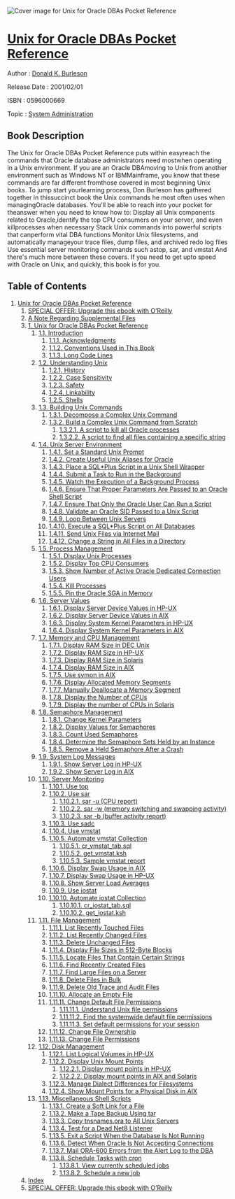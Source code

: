 ![Cover image for Unix for Oracle DBAs Pocket Reference](https://imgdetail.ebookreading.net/cover/cover/system_admin/EB0596000669.jpg)

[Unix for Oracle DBAs Pocket Reference](https://ebookreading.net/view/book/Unix+for+Oracle+DBAs+Pocket+Reference-EB0596000669_1.html "Unix for Oracle DBAs Pocket Reference")
====================================================================================================================

Author : [Donald K. Burleson](https://ebookreading.net/search/author/Donald+K.+Burleson)

Release Date : 2001/02/01

ISBN : 0596000669

Topic : [System Administration](https://ebookreading.net/search/category/system-administration)

Book Description
-----------------

The Unix for Oracle DBAs Pocket Reference puts within easyreach the commands that Oracle database administrators need mostwhen operating in a Unix environment. If you are an Oracle DBAmoving to Unix from another environment such as Windows NT or IBMMainframe, you know that these commands are far different fromthose covered in most beginning Unix books. To jump start yourlearning process, Don Burleson has gathered together in thissuccinct book the Unix commands he most often uses when managingOracle databases. You'll be able to reach into your pocket for theanswer when you need to know how to:
Display all Unix components related to Oracle,identify the top CPU consumers on your server, and even killprocesses when necessary
Stack Unix commands into powerful scripts that canperform vital DBA functions
Monitor Unix filesystems, and automatically manageyour trace files, dump files, and archived redo log files
Use essential server monitoring commands such astop, sar, and vmstat
And there's much more between these covers. If you need to get upto speed with Oracle on Unix, and quickly, this book is for you.
              
Table of Contents
-----------------

1. [Unix for Oracle DBAs Pocket Reference](https://ebookreading.net/view/book/Unix+for+Oracle+DBAs+Pocket+Reference-EB0596000669_2.html)
    1. [SPECIAL OFFER: Upgrade this ebook with O’Reilly](https://ebookreading.net/view/book/Unix+for+Oracle+DBAs+Pocket+Reference-EB0596000669_3.html)
    1. [A Note Regarding Supplemental Files](https://ebookreading.net/view/book/Unix+for+Oracle+DBAs+Pocket+Reference-EB0596000669_4.html)
    1. [1. Unix for Oracle DBAs Pocket Reference](https://ebookreading.net/view/book/Unix+for+Oracle+DBAs+Pocket+Reference-EB0596000669_5.html)
        1. [1.1. Introduction](https://ebookreading.net/view/book/Unix+for+Oracle+DBAs+Pocket+Reference-EB0596000669_5.html#unixoracledbapr-CHP)
            1. [1.1.1. Acknowledgments](https://ebookreading.net/view/book/Unix+for+Oracle+DBAs+Pocket+Reference-EB0596000669_5.html#unixoracledbapr-CHP)
            1. [1.1.2. Conventions Used in This Book](https://ebookreading.net/view/book/Unix+for+Oracle+DBAs+Pocket+Reference-EB0596000669_5.html#unixoracledbapr-CHP)
            1. [1.1.3. Long Code Lines](https://ebookreading.net/view/book/Unix+for+Oracle+DBAs+Pocket+Reference-EB0596000669_5.html#unixoracledbapr-CHP)
        1. [1.2. Understanding Unix](https://ebookreading.net/view/book/Unix+for+Oracle+DBAs+Pocket+Reference-EB0596000669_6.html)
            1. [1.2.1. History](https://ebookreading.net/view/book/Unix+for+Oracle+DBAs+Pocket+Reference-EB0596000669_6.html#unixoracledbapr-CHP)
            1. [1.2.2. Case Sensitivity](https://ebookreading.net/view/book/Unix+for+Oracle+DBAs+Pocket+Reference-EB0596000669_6.html#unixoracledbapr-CHP)
            1. [1.2.3. Safety](https://ebookreading.net/view/book/Unix+for+Oracle+DBAs+Pocket+Reference-EB0596000669_6.html#unixoracledbapr-CHP)
            1. [1.2.4. Linkability](https://ebookreading.net/view/book/Unix+for+Oracle+DBAs+Pocket+Reference-EB0596000669_6.html#unixoracledbapr-CHP)
            1. [1.2.5. Shells](https://ebookreading.net/view/book/Unix+for+Oracle+DBAs+Pocket+Reference-EB0596000669_6.html#unixoracledbapr-CHP)
        1. [1.3. Building Unix Commands](https://ebookreading.net/view/book/Unix+for+Oracle+DBAs+Pocket+Reference-EB0596000669_7.html)
            1. [1.3.1. Decompose a Complex Unix Command](https://ebookreading.net/view/book/Unix+for+Oracle+DBAs+Pocket+Reference-EB0596000669_7.html#unixoracledbapr-CHP)
            1. [1.3.2. Build a Complex Unix Command from Scratch](https://ebookreading.net/view/book/Unix+for+Oracle+DBAs+Pocket+Reference-EB0596000669_7.html#unixoracledbapr-CHP)
                1. [1.3.2.1. A script to kill all Oracle processes](https://ebookreading.net/view/book/Unix+for+Oracle+DBAs+Pocket+Reference-EB0596000669_7.html#unixoracledbapr-CHP)
                1. [1.3.2.2. A script to find all files containing a specific string](https://ebookreading.net/view/book/Unix+for+Oracle+DBAs+Pocket+Reference-EB0596000669_7.html#unixoracledbapr-CHP)
        1. [1.4. Unix Server Environment](https://ebookreading.net/view/book/Unix+for+Oracle+DBAs+Pocket+Reference-EB0596000669_8.html)
            1. [1.4.1. Set a Standard Unix Prompt](https://ebookreading.net/view/book/Unix+for+Oracle+DBAs+Pocket+Reference-EB0596000669_8.html#unixoracledbapr-CHP)
            1. [1.4.2. Create Useful Unix Aliases for Oracle](https://ebookreading.net/view/book/Unix+for+Oracle+DBAs+Pocket+Reference-EB0596000669_8.html#unixoracledbapr-CHP)
            1. [1.4.3. Place a SQL*Plus Script in a Unix Shell Wrapper](https://ebookreading.net/view/book/Unix+for+Oracle+DBAs+Pocket+Reference-EB0596000669_8.html#unixoracledbapr-CHP)
            1. [1.4.4. Submit a Task to Run in the Background](https://ebookreading.net/view/book/Unix+for+Oracle+DBAs+Pocket+Reference-EB0596000669_8.html#unixoracledbapr-CHP)
            1. [1.4.5. Watch the Execution of a Background Process](https://ebookreading.net/view/book/Unix+for+Oracle+DBAs+Pocket+Reference-EB0596000669_8.html#unixoracledbapr-CHP)
            1. [1.4.6. Ensure That Proper Parameters Are Passed to an Oracle Shell Script](https://ebookreading.net/view/book/Unix+for+Oracle+DBAs+Pocket+Reference-EB0596000669_8.html#unixoracledbapr-CHP)
            1. [1.4.7. Ensure That Only the Oracle User Can Run a Script](https://ebookreading.net/view/book/Unix+for+Oracle+DBAs+Pocket+Reference-EB0596000669_8.html#unixoracledbapr-CHP)
            1. [1.4.8. Validate an Oracle SID Passed to a Unix Script](https://ebookreading.net/view/book/Unix+for+Oracle+DBAs+Pocket+Reference-EB0596000669_8.html#unixoracledbapr-CHP)
            1. [1.4.9. Loop Between Unix Servers](https://ebookreading.net/view/book/Unix+for+Oracle+DBAs+Pocket+Reference-EB0596000669_8.html#unixoracledbapr-CHP)
            1. [1.4.10. Execute a SQL*Plus Script on All Databases](https://ebookreading.net/view/book/Unix+for+Oracle+DBAs+Pocket+Reference-EB0596000669_8.html#unixoracledbapr-CHP)
            1. [1.4.11. Send Unix Files via Internet Mail](https://ebookreading.net/view/book/Unix+for+Oracle+DBAs+Pocket+Reference-EB0596000669_8.html#unixoracledbapr-CHP)
            1. [1.4.12. Change a String in All Files in a Directory](https://ebookreading.net/view/book/Unix+for+Oracle+DBAs+Pocket+Reference-EB0596000669_8.html#unixoracledbapr-CHP)
        1. [1.5. Process Management](https://ebookreading.net/view/book/Unix+for+Oracle+DBAs+Pocket+Reference-EB0596000669_9.html)
            1. [1.5.1. Display Unix Processes](https://ebookreading.net/view/book/Unix+for+Oracle+DBAs+Pocket+Reference-EB0596000669_9.html#unixoracledbapr-CHP)
            1. [1.5.2. Display Top CPU Consumers](https://ebookreading.net/view/book/Unix+for+Oracle+DBAs+Pocket+Reference-EB0596000669_9.html#unixoracledbapr-CHP)
            1. [1.5.3. Show Number of Active Oracle Dedicated Connection Users](https://ebookreading.net/view/book/Unix+for+Oracle+DBAs+Pocket+Reference-EB0596000669_9.html#unixoracledbapr-CHP)
            1. [1.5.4. Kill Processes](https://ebookreading.net/view/book/Unix+for+Oracle+DBAs+Pocket+Reference-EB0596000669_9.html#unixoracledbapr-CHP)
            1. [1.5.5. Pin the Oracle SGA in Memory](https://ebookreading.net/view/book/Unix+for+Oracle+DBAs+Pocket+Reference-EB0596000669_9.html#unixoracledbapr-CHP)
        1. [1.6. Server Values](https://ebookreading.net/view/book/Unix+for+Oracle+DBAs+Pocket+Reference-EB0596000669_10.html)
            1. [1.6.1. Display Server Device Values in HP-UX](https://ebookreading.net/view/book/Unix+for+Oracle+DBAs+Pocket+Reference-EB0596000669_10.html#unixoracledbapr-CHP)
            1. [1.6.2. Display Server Device Values in AIX](https://ebookreading.net/view/book/Unix+for+Oracle+DBAs+Pocket+Reference-EB0596000669_10.html#unixoracledbapr-CHP)
            1. [1.6.3. Display System Kernel Parameters in HP-UX](https://ebookreading.net/view/book/Unix+for+Oracle+DBAs+Pocket+Reference-EB0596000669_10.html#unixoracledbapr-CHP)
            1. [1.6.4. Display System Kernel Parameters in AIX](https://ebookreading.net/view/book/Unix+for+Oracle+DBAs+Pocket+Reference-EB0596000669_10.html#unixoracledbapr-CHP)
        1. [1.7. Memory and CPU Management](https://ebookreading.net/view/book/Unix+for+Oracle+DBAs+Pocket+Reference-EB0596000669_11.html)
            1. [1.7.1. Display RAM Size in DEC Unix](https://ebookreading.net/view/book/Unix+for+Oracle+DBAs+Pocket+Reference-EB0596000669_11.html#unixoracledbapr-CHP)
            1. [1.7.2. Display RAM Size in HP-UX](https://ebookreading.net/view/book/Unix+for+Oracle+DBAs+Pocket+Reference-EB0596000669_11.html#unixoracledbapr-CHP)
            1. [1.7.3. Display RAM Size in Solaris](https://ebookreading.net/view/book/Unix+for+Oracle+DBAs+Pocket+Reference-EB0596000669_11.html#unixoracledbapr-CHP)
            1. [1.7.4. Display RAM Size in AIX](https://ebookreading.net/view/book/Unix+for+Oracle+DBAs+Pocket+Reference-EB0596000669_11.html#unixoracledbapr-CHP)
            1. [1.7.5. Use svmon in AIX](https://ebookreading.net/view/book/Unix+for+Oracle+DBAs+Pocket+Reference-EB0596000669_11.html#unixoracledbapr-CHP)
            1. [1.7.6. Display Allocated Memory Segments](https://ebookreading.net/view/book/Unix+for+Oracle+DBAs+Pocket+Reference-EB0596000669_11.html#unixoracledbapr-CHP)
            1. [1.7.7. Manually Deallocate a Memory Segment](https://ebookreading.net/view/book/Unix+for+Oracle+DBAs+Pocket+Reference-EB0596000669_11.html#unixoracledbapr-CHP)
            1. [1.7.8. Display the Number of CPUs](https://ebookreading.net/view/book/Unix+for+Oracle+DBAs+Pocket+Reference-EB0596000669_11.html#unixoracledbapr-CHP)
            1. [1.7.9. Display the number of CPUs in Solaris](https://ebookreading.net/view/book/Unix+for+Oracle+DBAs+Pocket+Reference-EB0596000669_11.html#unixoracledbapr-CHP)
        1. [1.8. Semaphore Management](https://ebookreading.net/view/book/Unix+for+Oracle+DBAs+Pocket+Reference-EB0596000669_12.html)
            1. [1.8.1. Change Kernel Parameters](https://ebookreading.net/view/book/Unix+for+Oracle+DBAs+Pocket+Reference-EB0596000669_12.html#unixoracledbapr-CHP)
            1. [1.8.2. Display Values for Semaphores](https://ebookreading.net/view/book/Unix+for+Oracle+DBAs+Pocket+Reference-EB0596000669_12.html#unixoracledbapr-CHP)
            1. [1.8.3. Count Used Semaphores](https://ebookreading.net/view/book/Unix+for+Oracle+DBAs+Pocket+Reference-EB0596000669_12.html#unixoracledbapr-CHP)
            1. [1.8.4. Determine the Semaphore Sets Held by an Instance](https://ebookreading.net/view/book/Unix+for+Oracle+DBAs+Pocket+Reference-EB0596000669_12.html#unixoracledbapr-CHP)
            1. [1.8.5. Remove a Held Semaphore After a Crash](https://ebookreading.net/view/book/Unix+for+Oracle+DBAs+Pocket+Reference-EB0596000669_12.html#unixoracledbapr-CHP)
        1. [1.9. System Log Messages](https://ebookreading.net/view/book/Unix+for+Oracle+DBAs+Pocket+Reference-EB0596000669_13.html)
            1. [1.9.1. Show Server Log in HP-UX](https://ebookreading.net/view/book/Unix+for+Oracle+DBAs+Pocket+Reference-EB0596000669_13.html#unixoracledbapr-CHP)
            1. [1.9.2. Show Server Log in AIX](https://ebookreading.net/view/book/Unix+for+Oracle+DBAs+Pocket+Reference-EB0596000669_13.html#unixoracledbapr-CHP)
        1. [1.10. Server Monitoring](https://ebookreading.net/view/book/Unix+for+Oracle+DBAs+Pocket+Reference-EB0596000669_14.html)
            1. [1.10.1. Use top](https://ebookreading.net/view/book/Unix+for+Oracle+DBAs+Pocket+Reference-EB0596000669_14.html#unixoracledbapr-CHP)
            1. [1.10.2. Use sar](https://ebookreading.net/view/book/Unix+for+Oracle+DBAs+Pocket+Reference-EB0596000669_14.html#unixoracledbapr-CHP)
                1. [1.10.2.1. sar -u (CPU report)](https://ebookreading.net/view/book/Unix+for+Oracle+DBAs+Pocket+Reference-EB0596000669_14.html#unixoracledbapr-CHP)
                1. [1.10.2.2. sar -w (memory switching and swapping activity)](https://ebookreading.net/view/book/Unix+for+Oracle+DBAs+Pocket+Reference-EB0596000669_14.html#unixoracledbapr-CHP)
                1. [1.10.2.3. sar -b (buffer activity report)](https://ebookreading.net/view/book/Unix+for+Oracle+DBAs+Pocket+Reference-EB0596000669_14.html#unixoracledbapr-CHP)
            1. [1.10.3. Use sadc](https://ebookreading.net/view/book/Unix+for+Oracle+DBAs+Pocket+Reference-EB0596000669_14.html#unixoracledbapr-CHP)
            1. [1.10.4. Use vmstat](https://ebookreading.net/view/book/Unix+for+Oracle+DBAs+Pocket+Reference-EB0596000669_14.html#unixoracledbapr-CHP)
            1. [1.10.5. Automate vmstat Collection](https://ebookreading.net/view/book/Unix+for+Oracle+DBAs+Pocket+Reference-EB0596000669_14.html#unixoracledbapr-CHP)
                1. [1.10.5.1. cr_vmstat_tab.sql](https://ebookreading.net/view/book/Unix+for+Oracle+DBAs+Pocket+Reference-EB0596000669_14.html#unixoracledbapr-CHP)
                1. [1.10.5.2. get_vmstat.ksh](https://ebookreading.net/view/book/Unix+for+Oracle+DBAs+Pocket+Reference-EB0596000669_14.html#unixoracledbapr-CHP)
                1. [1.10.5.3. Sample vmstat report](https://ebookreading.net/view/book/Unix+for+Oracle+DBAs+Pocket+Reference-EB0596000669_14.html#unixoracledbapr-CHP)
            1. [1.10.6. Display Swap Usage in AIX](https://ebookreading.net/view/book/Unix+for+Oracle+DBAs+Pocket+Reference-EB0596000669_14.html#unixoracledbapr-CHP)
            1. [1.10.7. Display Swap Usage in HP-UX](https://ebookreading.net/view/book/Unix+for+Oracle+DBAs+Pocket+Reference-EB0596000669_14.html#unixoracledbapr-CHP)
            1. [1.10.8. Show Server Load Averages](https://ebookreading.net/view/book/Unix+for+Oracle+DBAs+Pocket+Reference-EB0596000669_14.html#unixoracledbapr-CHP)
            1. [1.10.9. Use iostat](https://ebookreading.net/view/book/Unix+for+Oracle+DBAs+Pocket+Reference-EB0596000669_14.html#unixoracledbapr-CHP)
            1. [1.10.10. Automate iostat Collection](https://ebookreading.net/view/book/Unix+for+Oracle+DBAs+Pocket+Reference-EB0596000669_14.html#unixoracledbapr-CHP)
                1. [1.10.10.1. cr_iostat_tab.sql](https://ebookreading.net/view/book/Unix+for+Oracle+DBAs+Pocket+Reference-EB0596000669_14.html#unixoracledbapr-CHP)
                1. [1.10.10.2. get_iostat.ksh](https://ebookreading.net/view/book/Unix+for+Oracle+DBAs+Pocket+Reference-EB0596000669_14.html#unixoracledbapr-CHP)
        1. [1.11. File Management](https://ebookreading.net/view/book/Unix+for+Oracle+DBAs+Pocket+Reference-EB0596000669_15.html)
            1. [1.11.1. List Recently Touched Files](https://ebookreading.net/view/book/Unix+for+Oracle+DBAs+Pocket+Reference-EB0596000669_15.html#unixoracledbapr-CHP)
            1. [1.11.2. List Recently Changed Files](https://ebookreading.net/view/book/Unix+for+Oracle+DBAs+Pocket+Reference-EB0596000669_15.html#unixoracledbapr-CHP)
            1. [1.11.3. Delete Unchanged Files](https://ebookreading.net/view/book/Unix+for+Oracle+DBAs+Pocket+Reference-EB0596000669_15.html#unixoracledbapr-CHP)
            1. [1.11.4. Display File Sizes in 512-Byte Blocks](https://ebookreading.net/view/book/Unix+for+Oracle+DBAs+Pocket+Reference-EB0596000669_15.html#unixoracledbapr-CHP)
            1. [1.11.5. Locate Files That Contain Certain Strings](https://ebookreading.net/view/book/Unix+for+Oracle+DBAs+Pocket+Reference-EB0596000669_15.html#unixoracledbapr-CHP)
            1. [1.11.6. Find Recently Created Files](https://ebookreading.net/view/book/Unix+for+Oracle+DBAs+Pocket+Reference-EB0596000669_15.html#unixoracledbapr-CHP)
            1. [1.11.7. Find Large Files on a Server](https://ebookreading.net/view/book/Unix+for+Oracle+DBAs+Pocket+Reference-EB0596000669_15.html#unixoracledbapr-CHP)
            1. [1.11.8. Delete Files in Bulk](https://ebookreading.net/view/book/Unix+for+Oracle+DBAs+Pocket+Reference-EB0596000669_15.html#unixoracledbapr-CHP)
            1. [1.11.9. Delete Old Trace and Audit Files](https://ebookreading.net/view/book/Unix+for+Oracle+DBAs+Pocket+Reference-EB0596000669_15.html#unixoracledbapr-CHP)
            1. [1.11.10. Allocate an Empty File](https://ebookreading.net/view/book/Unix+for+Oracle+DBAs+Pocket+Reference-EB0596000669_15.html#unixoracledbapr-CHP)
            1. [1.11.11. Change Default File Permissions](https://ebookreading.net/view/book/Unix+for+Oracle+DBAs+Pocket+Reference-EB0596000669_15.html#unixoracledbapr-CHP)
                1. [1.11.11.1. Understand Unix file permissions](https://ebookreading.net/view/book/Unix+for+Oracle+DBAs+Pocket+Reference-EB0596000669_15.html#unixoracledbapr-CHP)
                1. [1.11.11.2. Find the systemwide default file permissions](https://ebookreading.net/view/book/Unix+for+Oracle+DBAs+Pocket+Reference-EB0596000669_15.html#unixoracledbapr-CHP)
                1. [1.11.11.3. Set default permissions for your session](https://ebookreading.net/view/book/Unix+for+Oracle+DBAs+Pocket+Reference-EB0596000669_15.html#unixoracledbapr-CHP)
            1. [1.11.12. Change File Ownership](https://ebookreading.net/view/book/Unix+for+Oracle+DBAs+Pocket+Reference-EB0596000669_15.html#unixoracledbapr-CHP)
            1. [1.11.13. Change File Permissions](https://ebookreading.net/view/book/Unix+for+Oracle+DBAs+Pocket+Reference-EB0596000669_15.html#unixoracledbapr-CHP)
        1. [1.12. Disk Management](https://ebookreading.net/view/book/Unix+for+Oracle+DBAs+Pocket+Reference-EB0596000669_16.html)
            1. [1.12.1. List Logical Volumes in HP-UX](https://ebookreading.net/view/book/Unix+for+Oracle+DBAs+Pocket+Reference-EB0596000669_16.html#unixoracledbapr-CHP)
            1. [1.12.2. Display Unix Mount Points](https://ebookreading.net/view/book/Unix+for+Oracle+DBAs+Pocket+Reference-EB0596000669_16.html#unixoracledbapr-CHP)
                1. [1.12.2.1. Display mount points in HP-UX](https://ebookreading.net/view/book/Unix+for+Oracle+DBAs+Pocket+Reference-EB0596000669_16.html#unixoracledbapr-CHP)
                1. [1.12.2.2. Display mount points in AIX and Solaris](https://ebookreading.net/view/book/Unix+for+Oracle+DBAs+Pocket+Reference-EB0596000669_16.html#unixoracledbapr-CHP)
            1. [1.12.3. Manage Dialect Differences for Filesystems](https://ebookreading.net/view/book/Unix+for+Oracle+DBAs+Pocket+Reference-EB0596000669_16.html#unixoracledbapr-CHP)
            1. [1.12.4. Show Mount Points for a Physical Disk in AIX](https://ebookreading.net/view/book/Unix+for+Oracle+DBAs+Pocket+Reference-EB0596000669_16.html#unixoracledbapr-CHP)
        1. [1.13. Miscellaneous Shell Scripts](https://ebookreading.net/view/book/Unix+for+Oracle+DBAs+Pocket+Reference-EB0596000669_17.html)
            1. [1.13.1. Create a Soft Link for a File](https://ebookreading.net/view/book/Unix+for+Oracle+DBAs+Pocket+Reference-EB0596000669_17.html#unixoracledbapr-CHP)
            1. [1.13.2. Make a Tape Backup Using tar](https://ebookreading.net/view/book/Unix+for+Oracle+DBAs+Pocket+Reference-EB0596000669_17.html#unixoracledbapr-CHP)
            1. [1.13.3. Copy tnsnames.ora to All Unix Servers](https://ebookreading.net/view/book/Unix+for+Oracle+DBAs+Pocket+Reference-EB0596000669_17.html#unixoracledbapr-CHP)
            1. [1.13.4. Test for a Dead Net8 Listener](https://ebookreading.net/view/book/Unix+for+Oracle+DBAs+Pocket+Reference-EB0596000669_17.html#unixoracledbapr-CHP)
            1. [1.13.5. Exit a Script When the Database Is Not Running](https://ebookreading.net/view/book/Unix+for+Oracle+DBAs+Pocket+Reference-EB0596000669_17.html#unixoracledbapr-CHP)
            1. [1.13.6. Detect When Oracle Is Not Accepting Connections](https://ebookreading.net/view/book/Unix+for+Oracle+DBAs+Pocket+Reference-EB0596000669_17.html#unixoracledbapr-CHP)
            1. [1.13.7. Mail ORA-600 Errors from the Alert Log to the DBA](https://ebookreading.net/view/book/Unix+for+Oracle+DBAs+Pocket+Reference-EB0596000669_17.html#unixoracledbapr-CHP)
            1. [1.13.8. Schedule Tasks with cron](https://ebookreading.net/view/book/Unix+for+Oracle+DBAs+Pocket+Reference-EB0596000669_17.html#unixoracledbapr-CHP)
                1. [1.13.8.1. View currently scheduled jobs](https://ebookreading.net/view/book/Unix+for+Oracle+DBAs+Pocket+Reference-EB0596000669_17.html#unixoracledbapr-CHP)
                1. [1.13.8.2. Schedule a new job](https://ebookreading.net/view/book/Unix+for+Oracle+DBAs+Pocket+Reference-EB0596000669_17.html#unixoracledbapr-CHP)
    1. [Index](https://ebookreading.net/view/book/Unix+for+Oracle+DBAs+Pocket+Reference-EB0596000669_18.html)
    1. [SPECIAL OFFER: Upgrade this ebook with O’Reilly](https://ebookreading.net/view/book/Unix+for+Oracle+DBAs+Pocket+Reference-EB0596000669_19.html)
